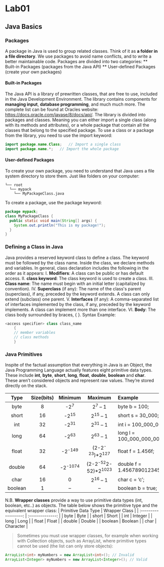 # Lab01
## Java Basics

### Packages
A package in Java is used to group related classes. Think of it as **a folder in a file directory**. We use packages to avoid name conflicts, and to write a better maintainable code. Packages are divided into two categories:
   ** Built-in Packages (packages from the Java API)
   ** User-defined Packages (create your own packages)

#### Built-in Packages
The Java API is a library of prewritten classes, that are free to use, included in the Java Development Environment.
The library contains components for **managing input**, **database programming**, and much much more. The complete list can be found at Oracles website: https://docs.oracle.com/javase/8/docs/api/.
The library is divided into packages and classes. Meaning you can either import a single class (along with its methods and attributes), or a whole package that contain all the classes that belong to the specified package.
To use a class or a package from the library, you need to use the import keyword:
```Java
import package.name.Class;   // Import a single class
import package.name.*;   // Import the whole package
```

#### User-defined Packages
To create your own package, you need to understand that Java uses a file system directory to store them. Just like folders on your computer:
```
└── root
  └── mypack
    └── MyPackageClass.java
```
To create a package, use the package keyword:
```Java
package mypack;
class MyPackageClass {
  public static void main(String[] args) {
    System.out.println("This is my package!");
  }
}
```

### Defining a Class in Java
Java provides a reserved keyword class to define a class. The keyword must be followed by the class name. Inside the class, we declare methods and variables.
In general, class declaration includes the following in the order as it appears:
    I. **Modifiers**: A class can be public or has default access.
    II. **class keyword**: The class keyword is used to create a class.
    III. **Class name**: The name must begin with an initial letter (capitalized by convention).
    IV. **Superclass** (if any): The name of the class's parent (superclass), if any, preceded by the keyword extends. A class can only extend (subclass) one parent.
    V. **Interfaces** (if any): A comma-separated list of interfaces implemented by the class, if any, preceded by the keyword implements. A class can implement more than one interface.
    VI. **Body**: The class body surrounded by braces, { }.
Syntax Example:

```Java
<access specifier> class class_name   
    {  
    // member variables   
    // class methods   
    }
```

### Java Primitives
Inspite of the factual assumption that everything in Java is an Object, the Java Programming Language actually features eight primitive data types.
These include **int**, **byte**, **short**, **long**, **float**, **double**, **boolean** and **char**. These aren’t considered objects and represent raw values.
They’re stored directly on the stack.

| Type 	   | Size(bits)  | Minimum 	            | Maximum 	                                    | Example                        |
| :------: | :---------: | :------------------: | :-------------------------------------------: | :----------------------------  |
| byte 	   | 8 	         | -2<sup>7</sup> 	    | 2<sup>7</sup> – 1 	                          | byte b = 100;                  |
| short    | 16 	       | -2<sup>15</sup> 	    | 2<sup>15</sup> – 1 	                          | short s = 30_000;              |
| int 	   | 32 	       | -2<sup>31</sup> 	    | 2<sup>31</sup> – 1 	                          | int i = 100_000_000;           |
| long 	   | 64 	       | -2<sup>63</sup> 	    | 2<sup>63</sup> – 1 	                          | long l = 100_000_000_000_000;  |
| float 	 | 32 	       | -2<sup>-149</sup>   	| (2-2<sup>-23</sup>)*2<sup>127</sup>           | float f = 1.456f;              |
| double 	 | 64 	       | -2<sup>-1074</sup> 	| (2-2<sup>-52</sup>2-52)*2<sup>1023</sup>      | double f = 1.456789012345678;  |
| char 	   | 16 	       | 0	                  | 2<sup>16</sup> – 1                            | char c = ‘c’;                  |
| boolean  | 1 	         | – 	                  |   – 	                                        | boolean b = true;              |

N.B. **Wrapper classes** provide a way to use primitive data types (int, boolean, etc..) as objects.
The table below shows the primitive type and the equivalent wrapper class:
| Primitive Data Type  | Wrapper Class    |
| :------------------: | :--------------: |
| byte 	               | Byte             |
| short 	             | Short            |
| int 	               | Integer          |
| long 	               | Long             |
| float 	             | Float            |
| double 	             | Double           |
| boolean 	           | Boolean          |
| char 	               | Character        |

> Sometimes you must use wrapper classes, for example when working with Collection objects, such as ArrayList, where primitive types cannot be used (the list can only store objects):
>
```Java
ArrayList<int> myNumbers = new ArrayList<int>(); // Invalid
ArrayList<Integer> myNumbers = new ArrayList<Integer>(); // Valid
```




